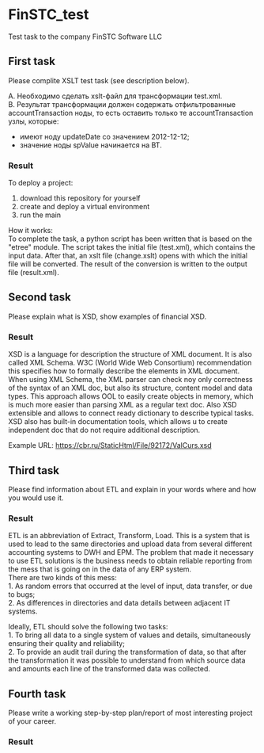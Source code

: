 # FinSTC_test
Test task to the company FinSTC Software LLC
## First task

Please complite XSLT test task (see description below).

А. Необходимо сделать xslt-файл для трансформации test.xml.  
B. Результат трансформации должен содержать отфильтрованные accountTransaction ноды, то есть оставить только те accountTransaction узлы, которые:
 - имеют ноду updateDate со значением 2012-12-12;
 - значение ноды spValue начинается на BT.

### Result

To deploy a project:  
1. download this repository for yourself  
2. create and deploy a virtual environment  
3. run the main

How it works:  
To complete the task, a python script has been written that is based on the "etree" module. The script takes the initial file (test.xml), which contains the input data. After that, an xslt file (change.xslt) opens with which the initial file will be converted. The result of the conversion is written to the output file (result.xml).

## Second task

Please explain what is XSD, show examples of financial XSD.

### Result

XSD is a language for description the structure of XML document. It is also called XML Schema.
W3C (World Wide Web Consortium) recommendation this specifies how to formally describe the elements in XML document.
When using XML Schema, the XML parser can check noy only correctness of the syntax of an XML doc, but also its structure,
content model and data types.
This approach allows OOL to easily create objects in memory, which is much more easier than parsing XML as a regular text doc.
Also XSD  extensible and allows to connect ready dictionary to describe typical tasks.
XSD also has built-in documentation tools, which allows u to create independent doc that do not require additional description.

Example URL: https://cbr.ru/StaticHtml/File/92172/ValCurs.xsd

## Third task

Please find information about ETL and explain in your words where and how you would use it.
 
### Result

ETL is an abbreviation of Extract, Transform, Load. This is a system that is used to lead to the same directories and upload data from several different accounting systems to DWH and EPM.
The problem that made it necessary to use ETL solutions is the business needs to obtain reliable reporting from the mess that is going on in the data of any ERP system.  
There are two kinds of this mess:  
1\. As random errors that occurred at the level of input, data transfer, or due to bugs;  
2\. As differences in directories and data details between adjacent IT systems.  

Ideally, ETL should solve the following two tasks:  
1\. To bring all data to a single system of values and details, simultaneously ensuring their quality and reliability;  
2\. To provide an audit trail during the transformation of data, so that after the transformation it was possible to understand from which source data and amounts each line of the transformed data was collected.

## Fourth task

Please write a working step-by-step plan/report of most interesting project of your career.

### Result

